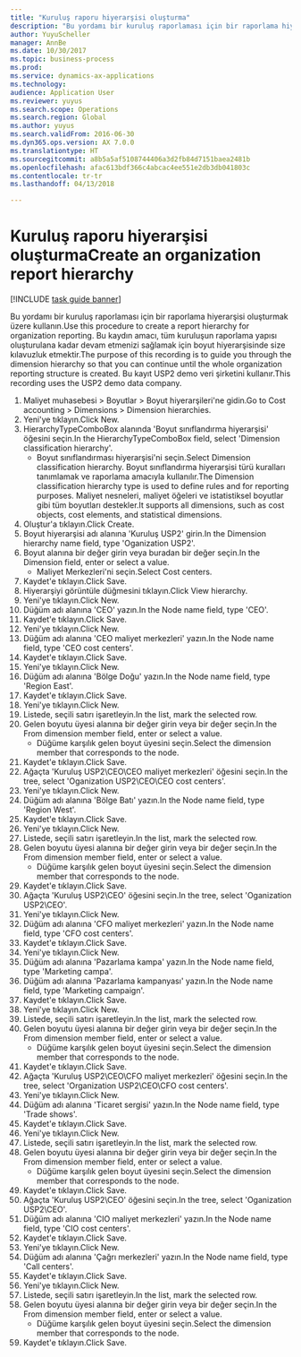 ```yaml
--- 
title: "Kuruluş raporu hiyerarşisi oluşturma"
description: "Bu yordamı bir kuruluş raporlaması için bir raporlama hiyerarşisi oluşturmak üzere kullanın."
author: YuyuScheller
manager: AnnBe
ms.date: 10/30/2017
ms.topic: business-process
ms.prod: 
ms.service: dynamics-ax-applications
ms.technology: 
audience: Application User
ms.reviewer: yuyus
ms.search.scope: Operations
ms.search.region: Global
ms.author: yuyus
ms.search.validFrom: 2016-06-30
ms.dyn365.ops.version: AX 7.0.0
ms.translationtype: HT
ms.sourcegitcommit: a8b5a5af5108744406a3d2fb84d7151baea2481b
ms.openlocfilehash: afac613bdf366c4abcac4ee551e2db3db041803c
ms.contentlocale: tr-tr
ms.lasthandoff: 04/13/2018

---
```

# <a name="create-an-organization-report-hierarchy"></a><span data-ttu-id="c4591-103">Kuruluş raporu hiyerarşisi oluşturma</span><span class="sxs-lookup"><span data-stu-id="c4591-103">Create an organization report hierarchy</span></span>

[!INCLUDE [task guide banner](../../includes/task-guide-banner.md)]

<span data-ttu-id="c4591-104">Bu yordamı bir kuruluş raporlaması için bir raporlama hiyerarşisi oluşturmak üzere kullanın.</span><span class="sxs-lookup"><span data-stu-id="c4591-104">Use this procedure to create a report hierarchy for organization reporting.</span></span> <span data-ttu-id="c4591-105">Bu kaydın amacı, tüm kuruluşun raporlama yapısı oluşturulana kadar devam etmenizi sağlamak için boyut hiyerarşisinde size kılavuzluk etmektir.</span><span class="sxs-lookup"><span data-stu-id="c4591-105">The purpose of this recording is to guide you through the dimension hierarchy so that you can continue until the whole organization reporting structure is created.</span></span> <span data-ttu-id="c4591-106">Bu kayıt USP2 demo veri şirketini kullanır.</span><span class="sxs-lookup"><span data-stu-id="c4591-106">This recording uses the USP2 demo data company.</span></span>

1. <span data-ttu-id="c4591-107">Maliyet muhasebesi > Boyutlar > Boyut hiyerarşileri'ne gidin.</span><span class="sxs-lookup"><span data-stu-id="c4591-107">Go to Cost accounting > Dimensions > Dimension hierarchies.</span></span>
2. <span data-ttu-id="c4591-108">Yeni'ye tıklayın.</span><span class="sxs-lookup"><span data-stu-id="c4591-108">Click New.</span></span>
3. <span data-ttu-id="c4591-109">HierarchyTypeComboBox alanında 'Boyut sınıflandırma hiyerarşisi' öğesini seçin.</span><span class="sxs-lookup"><span data-stu-id="c4591-109">In the HierarchyTypeComboBox field, select 'Dimension classification hierarchy'.</span></span>
    * <span data-ttu-id="c4591-110">Boyut sınıflandırması hiyerarşisi'ni seçin.</span><span class="sxs-lookup"><span data-stu-id="c4591-110">Select Dimension classification hierarchy.</span></span> <span data-ttu-id="c4591-111">Boyut sınıflandırma hiyerarşisi türü kuralları tanımlamak ve raporlama amacıyla kullanılır.</span><span class="sxs-lookup"><span data-stu-id="c4591-111">The Dimension classification hierarchy type is used to define rules and for reporting purposes.</span></span> <span data-ttu-id="c4591-112">Maliyet nesneleri, maliyet öğeleri ve istatistiksel boyutlar gibi tüm boyutları destekler.</span><span class="sxs-lookup"><span data-stu-id="c4591-112">It supports all dimensions, such as cost objects, cost elements, and statistical dimensions.</span></span>  
4. <span data-ttu-id="c4591-113">Oluştur'a tıklayın.</span><span class="sxs-lookup"><span data-stu-id="c4591-113">Click Create.</span></span>
5. <span data-ttu-id="c4591-114">Boyut hiyerarşisi adı alanına 'Kuruluş USP2' girin.</span><span class="sxs-lookup"><span data-stu-id="c4591-114">In the Dimension hierarchy name field, type 'Oganization USP2'.</span></span>
6. <span data-ttu-id="c4591-115">Boyut alanına bir değer girin veya buradan bir değer seçin.</span><span class="sxs-lookup"><span data-stu-id="c4591-115">In the Dimension field, enter or select a value.</span></span>
    * <span data-ttu-id="c4591-116">Maliyet Merkezleri'ni seçin.</span><span class="sxs-lookup"><span data-stu-id="c4591-116">Select Cost centers.</span></span>  
7. <span data-ttu-id="c4591-117">Kaydet'e tıklayın.</span><span class="sxs-lookup"><span data-stu-id="c4591-117">Click Save.</span></span>
8. <span data-ttu-id="c4591-118">Hiyerarşiyi görüntüle düğmesini tıklayın.</span><span class="sxs-lookup"><span data-stu-id="c4591-118">Click View hierarchy.</span></span>
9. <span data-ttu-id="c4591-119">Yeni'ye tıklayın.</span><span class="sxs-lookup"><span data-stu-id="c4591-119">Click New.</span></span>
10. <span data-ttu-id="c4591-120">Düğüm adı alanına 'CEO' yazın.</span><span class="sxs-lookup"><span data-stu-id="c4591-120">In the Node name field, type 'CEO'.</span></span>
11. <span data-ttu-id="c4591-121">Kaydet'e tıklayın.</span><span class="sxs-lookup"><span data-stu-id="c4591-121">Click Save.</span></span>
12. <span data-ttu-id="c4591-122">Yeni'ye tıklayın.</span><span class="sxs-lookup"><span data-stu-id="c4591-122">Click New.</span></span>
13. <span data-ttu-id="c4591-123">Düğüm adı alanına 'CEO maliyet merkezleri' yazın.</span><span class="sxs-lookup"><span data-stu-id="c4591-123">In the Node name field, type 'CEO cost centers'.</span></span>
14. <span data-ttu-id="c4591-124">Kaydet'e tıklayın.</span><span class="sxs-lookup"><span data-stu-id="c4591-124">Click Save.</span></span>
15. <span data-ttu-id="c4591-125">Yeni'ye tıklayın.</span><span class="sxs-lookup"><span data-stu-id="c4591-125">Click New.</span></span>
16. <span data-ttu-id="c4591-126">Düğüm adı alanına 'Bölge Doğu' yazın.</span><span class="sxs-lookup"><span data-stu-id="c4591-126">In the Node name field, type 'Region East'.</span></span>
17. <span data-ttu-id="c4591-127">Kaydet'e tıklayın.</span><span class="sxs-lookup"><span data-stu-id="c4591-127">Click Save.</span></span>
18. <span data-ttu-id="c4591-128">Yeni'ye tıklayın.</span><span class="sxs-lookup"><span data-stu-id="c4591-128">Click New.</span></span>
19. <span data-ttu-id="c4591-129">Listede, seçili satırı işaretleyin.</span><span class="sxs-lookup"><span data-stu-id="c4591-129">In the list, mark the selected row.</span></span>
20. <span data-ttu-id="c4591-130">Gelen boyutu üyesi alanına bir değer girin veya bir değer seçin.</span><span class="sxs-lookup"><span data-stu-id="c4591-130">In the From dimension member field, enter or select a value.</span></span>
    * <span data-ttu-id="c4591-131">Düğüme karşılık gelen boyut üyesini seçin.</span><span class="sxs-lookup"><span data-stu-id="c4591-131">Select the dimension member that corresponds to the node.</span></span>  
21. <span data-ttu-id="c4591-132">Kaydet'e tıklayın.</span><span class="sxs-lookup"><span data-stu-id="c4591-132">Click Save.</span></span>
22. <span data-ttu-id="c4591-133">Ağaçta 'Kuruluş USP2\CEO\CEO maliyet merkezleri' öğesini seçin.</span><span class="sxs-lookup"><span data-stu-id="c4591-133">In the tree, select 'Oganization USP2\CEO\CEO cost centers'.</span></span>
23. <span data-ttu-id="c4591-134">Yeni'ye tıklayın.</span><span class="sxs-lookup"><span data-stu-id="c4591-134">Click New.</span></span>
24. <span data-ttu-id="c4591-135">Düğüm adı alanına 'Bölge Batı' yazın.</span><span class="sxs-lookup"><span data-stu-id="c4591-135">In the Node name field, type 'Region West'.</span></span>
25. <span data-ttu-id="c4591-136">Kaydet'e tıklayın.</span><span class="sxs-lookup"><span data-stu-id="c4591-136">Click Save.</span></span>
26. <span data-ttu-id="c4591-137">Yeni'ye tıklayın.</span><span class="sxs-lookup"><span data-stu-id="c4591-137">Click New.</span></span>
27. <span data-ttu-id="c4591-138">Listede, seçili satırı işaretleyin.</span><span class="sxs-lookup"><span data-stu-id="c4591-138">In the list, mark the selected row.</span></span>
28. <span data-ttu-id="c4591-139">Gelen boyutu üyesi alanına bir değer girin veya bir değer seçin.</span><span class="sxs-lookup"><span data-stu-id="c4591-139">In the From dimension member field, enter or select a value.</span></span>
    * <span data-ttu-id="c4591-140">Düğüme karşılık gelen boyut üyesini seçin.</span><span class="sxs-lookup"><span data-stu-id="c4591-140">Select the dimension member that corresponds to the node.</span></span>  
29. <span data-ttu-id="c4591-141">Kaydet'e tıklayın.</span><span class="sxs-lookup"><span data-stu-id="c4591-141">Click Save.</span></span>
30. <span data-ttu-id="c4591-142">Ağaçta 'Kuruluş USP2\CEO' öğesini seçin.</span><span class="sxs-lookup"><span data-stu-id="c4591-142">In the tree, select 'Oganization USP2\CEO'.</span></span>
31. <span data-ttu-id="c4591-143">Yeni'ye tıklayın.</span><span class="sxs-lookup"><span data-stu-id="c4591-143">Click New.</span></span>
32. <span data-ttu-id="c4591-144">Düğüm adı alanına 'CFO maliyet merkezleri' yazın.</span><span class="sxs-lookup"><span data-stu-id="c4591-144">In the Node name field, type 'CFO cost centers'.</span></span>
33. <span data-ttu-id="c4591-145">Kaydet'e tıklayın.</span><span class="sxs-lookup"><span data-stu-id="c4591-145">Click Save.</span></span>
34. <span data-ttu-id="c4591-146">Yeni'ye tıklayın.</span><span class="sxs-lookup"><span data-stu-id="c4591-146">Click New.</span></span>
35. <span data-ttu-id="c4591-147">Düğüm adı alanına 'Pazarlama kampa' yazın.</span><span class="sxs-lookup"><span data-stu-id="c4591-147">In the Node name field, type 'Marketing campa'.</span></span>
36. <span data-ttu-id="c4591-148">Düğüm adı alanına 'Pazarlama kampanyası' yazın.</span><span class="sxs-lookup"><span data-stu-id="c4591-148">In the Node name field, type 'Marketing campaign'.</span></span>
37. <span data-ttu-id="c4591-149">Kaydet'e tıklayın.</span><span class="sxs-lookup"><span data-stu-id="c4591-149">Click Save.</span></span>
38. <span data-ttu-id="c4591-150">Yeni'ye tıklayın.</span><span class="sxs-lookup"><span data-stu-id="c4591-150">Click New.</span></span>
39. <span data-ttu-id="c4591-151">Listede, seçili satırı işaretleyin.</span><span class="sxs-lookup"><span data-stu-id="c4591-151">In the list, mark the selected row.</span></span>
40. <span data-ttu-id="c4591-152">Gelen boyutu üyesi alanına bir değer girin veya bir değer seçin.</span><span class="sxs-lookup"><span data-stu-id="c4591-152">In the From dimension member field, enter or select a value.</span></span>
    * <span data-ttu-id="c4591-153">Düğüme karşılık gelen boyut üyesini seçin.</span><span class="sxs-lookup"><span data-stu-id="c4591-153">Select the dimension member that corresponds to the node.</span></span>  
41. <span data-ttu-id="c4591-154">Kaydet'e tıklayın.</span><span class="sxs-lookup"><span data-stu-id="c4591-154">Click Save.</span></span>
42. <span data-ttu-id="c4591-155">Ağaçta 'Kuruluş USP2\CEO\CFO maliyet merkezleri' öğesini seçin.</span><span class="sxs-lookup"><span data-stu-id="c4591-155">In the tree, select 'Organization USP2\CEO\CFO cost centers'.</span></span>
43. <span data-ttu-id="c4591-156">Yeni'ye tıklayın.</span><span class="sxs-lookup"><span data-stu-id="c4591-156">Click New.</span></span>
44. <span data-ttu-id="c4591-157">Düğüm adı alanına 'Ticaret sergisi' yazın.</span><span class="sxs-lookup"><span data-stu-id="c4591-157">In the Node name field, type 'Trade shows'.</span></span>
45. <span data-ttu-id="c4591-158">Kaydet'e tıklayın.</span><span class="sxs-lookup"><span data-stu-id="c4591-158">Click Save.</span></span>
46. <span data-ttu-id="c4591-159">Yeni'ye tıklayın.</span><span class="sxs-lookup"><span data-stu-id="c4591-159">Click New.</span></span>
47. <span data-ttu-id="c4591-160">Listede, seçili satırı işaretleyin.</span><span class="sxs-lookup"><span data-stu-id="c4591-160">In the list, mark the selected row.</span></span>
48. <span data-ttu-id="c4591-161">Gelen boyutu üyesi alanına bir değer girin veya bir değer seçin.</span><span class="sxs-lookup"><span data-stu-id="c4591-161">In the From dimension member field, enter or select a value.</span></span>
    * <span data-ttu-id="c4591-162">Düğüme karşılık gelen boyut üyesini seçin.</span><span class="sxs-lookup"><span data-stu-id="c4591-162">Select the dimension member that corresponds to the node.</span></span>  
49. <span data-ttu-id="c4591-163">Kaydet'e tıklayın.</span><span class="sxs-lookup"><span data-stu-id="c4591-163">Click Save.</span></span>
50. <span data-ttu-id="c4591-164">Ağaçta 'Kuruluş USP2\CEO' öğesini seçin.</span><span class="sxs-lookup"><span data-stu-id="c4591-164">In the tree, select 'Oganization USP2\CEO'.</span></span>
51. <span data-ttu-id="c4591-165">Düğüm adı alanına 'CIO maliyet merkezleri' yazın.</span><span class="sxs-lookup"><span data-stu-id="c4591-165">In the Node name field, type 'CIO cost centers'.</span></span>
52. <span data-ttu-id="c4591-166">Kaydet'e tıklayın.</span><span class="sxs-lookup"><span data-stu-id="c4591-166">Click Save.</span></span>
53. <span data-ttu-id="c4591-167">Yeni'ye tıklayın.</span><span class="sxs-lookup"><span data-stu-id="c4591-167">Click New.</span></span>
54. <span data-ttu-id="c4591-168">Düğüm adı alanına 'Çağrı merkezleri' yazın.</span><span class="sxs-lookup"><span data-stu-id="c4591-168">In the Node name field, type 'Call centers'.</span></span>
55. <span data-ttu-id="c4591-169">Kaydet'e tıklayın.</span><span class="sxs-lookup"><span data-stu-id="c4591-169">Click Save.</span></span>
56. <span data-ttu-id="c4591-170">Yeni'ye tıklayın.</span><span class="sxs-lookup"><span data-stu-id="c4591-170">Click New.</span></span>
57. <span data-ttu-id="c4591-171">Listede, seçili satırı işaretleyin.</span><span class="sxs-lookup"><span data-stu-id="c4591-171">In the list, mark the selected row.</span></span>
58. <span data-ttu-id="c4591-172">Gelen boyutu üyesi alanına bir değer girin veya bir değer seçin.</span><span class="sxs-lookup"><span data-stu-id="c4591-172">In the From dimension member field, enter or select a value.</span></span>
    * <span data-ttu-id="c4591-173">Düğüme karşılık gelen boyut üyesini seçin.</span><span class="sxs-lookup"><span data-stu-id="c4591-173">Select the dimension member that corresponds to the node.</span></span>  
59. <span data-ttu-id="c4591-174">Kaydet'e tıklayın.</span><span class="sxs-lookup"><span data-stu-id="c4591-174">Click Save.</span></span>


